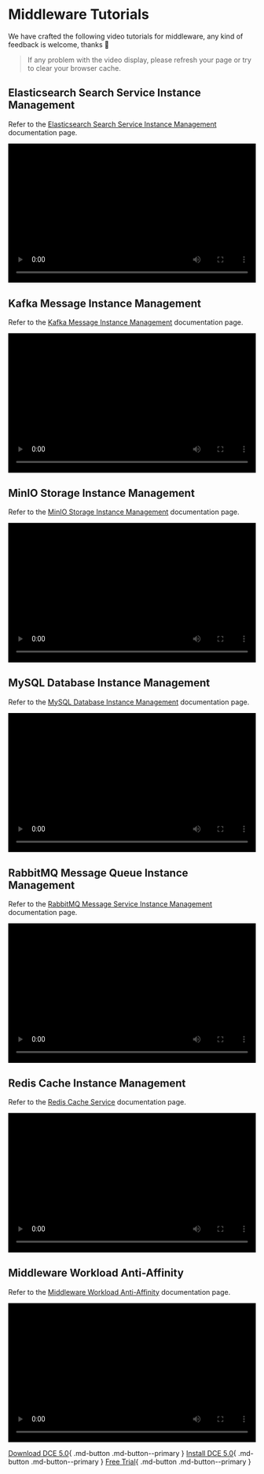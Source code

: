 # Middleware Tutorials

We have crafted the following video tutorials for middleware, any kind of feedback is welcome, thanks 🙏

> If any problem with the video display, please refresh your page or try to clear your browser cache.

<style>
.responsive-video-container {
    position: relative;
    padding-bottom: 56.25%; /* 16:9 aspect ratio */
    height: 0;
    overflow: hidden;
    max-width: 100%;
    background: #000;
}

.responsive-video-container video {
    position: absolute;
    top: 0;
    left: 0;
    width: 100%;
    height: 100%;
}
</style>

## Elasticsearch Search Service Instance Management

Refer to the [Elasticsearch Search Service Instance Management](../middleware/elasticsearch/user-guide/create.md) documentation page.

<div class="responsive-video-container">
<video controls src="https://harbor-test2.cn-sh2.ufileos.com/docs/videos/es.mp4" preload="metadata" poster="images/mcamel-es.png"></video>
</div>

## Kafka Message Instance Management

Refer to the [Kafka Message Instance Management](../middleware/kafka/user-guide/create.md) documentation page.

<div class="responsive-video-container">
<video controls src="https://harbor-test2.cn-sh2.ufileos.com/docs/videos/kafka.mp4" preload="metadata" poster="images/mcamel-kafka.png"></video>
</div>

## MinIO Storage Instance Management

Refer to the [MinIO Storage Instance Management](../middleware/minio/user-guide/create.md) documentation page.

<div class="responsive-video-container">
<video controls src="https://harbor-test2.cn-sh2.ufileos.com/docs/videos/minio.mp4" preload="metadata" poster="images/mcamel-minio.png"></video>
</div>

## MySQL Database Instance Management

Refer to the [MySQL Database Instance Management](../middleware/mysql/user-guide/create.md) documentation page.

<div class="responsive-video-container">
<video controls src="https://harbor-test2.cn-sh2.ufileos.com/docs/videos/mysql.mp4" preload="metadata" poster="images/mcamel-mysql.png"></video>
</div>

## RabbitMQ Message Queue Instance Management

Refer to the [RabbitMQ Message Service Instance Management](../middleware/rabbitmq/user-guide/create.md) documentation page.

<div class="responsive-video-container">
<video controls src="https://harbor-test2.cn-sh2.ufileos.com/docs/videos/RabbitMQ-instance-management.mp4" preload="metadata" poster="images/mcamel-rabbit.png"></video>
</div>

## Redis Cache Instance Management

Refer to the [Redis Cache Service](../middleware/redis/intro/index.md) documentation page.

<div class="responsive-video-container">
<video controls src="https://harbor-test2.cn-sh2.ufileos.com/docs/videos/redis.mp4" preload="metadata" poster="images/mcamel-redis.png"></video>
</div>

## Middleware Workload Anti-Affinity

Refer to the [Middleware Workload Anti-Affinity](../middleware/common/antiaffinity.md) documentation page.

<div class="responsive-video-container">
<video controls src="https://harbor-test2.cn-sh2.ufileos.com/docs/videos/anti-affinity.mp4" preload="metadata" poster="images/mcamel-anti-affinity.png"></video>
</div>

[Download DCE 5.0](../download/index.md){ .md-button .md-button--primary }
[Install DCE 5.0](../install/index.md){ .md-button .md-button--primary }
[Free Trial](../dce/license0.md){ .md-button .md-button--primary }
